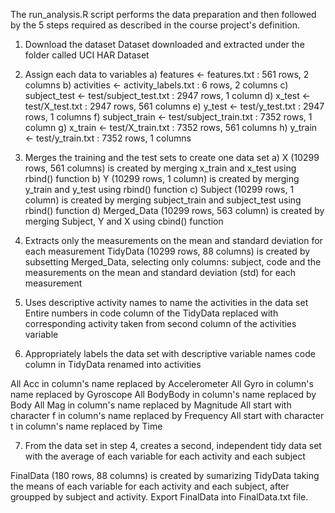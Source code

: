 The run_analysis.R script performs the data preparation and then followed by the 5 steps required as described in the course project's definition.

1. Download the dataset
Dataset downloaded and extracted under the folder called UCI HAR Dataset

2. Assign each data to variables
a) features <- features.txt : 561 rows, 2 columns
b) activities <- activity_labels.txt : 6 rows, 2 columns
c) subject_test <- test/subject_test.txt : 2947 rows, 1 column
d) x_test <- test/X_test.txt : 2947 rows, 561 columns
e) y_test <- test/y_test.txt : 2947 rows, 1 columns
f) subject_train <- test/subject_train.txt : 7352 rows, 1 column
g) x_train <- test/X_train.txt : 7352 rows, 561 columns
h) y_train <- test/y_train.txt : 7352 rows, 1 columns


3. Merges the training and the test sets to create one data set
a) X (10299 rows, 561 columns) is created by merging x_train and x_test using rbind() function
b) Y (10299 rows, 1 column) is created by merging y_train and y_test using rbind() function
c) Subject (10299 rows, 1 column) is created by merging subject_train and subject_test using rbind() function
d) Merged_Data (10299 rows, 563 column) is created by merging Subject, Y and X using cbind() function

4. Extracts only the measurements on the mean and standard deviation for each measurement
TidyData (10299 rows, 88 columns) is created by subsetting Merged_Data, selecting only columns: subject, code and the measurements on the mean and standard deviation (std) for each measurement

5. Uses descriptive activity names to name the activities in the data set
Entire numbers in code column of the TidyData replaced with corresponding activity taken from second column of the activities variable

6. Appropriately labels the data set with descriptive variable names
code column in TidyData renamed into activities

All Acc in column's name replaced by Accelerometer
All Gyro in column's name replaced by Gyroscope
All BodyBody in column's name replaced by Body
All Mag in column's name replaced by Magnitude
All start with character f in column's name replaced by Frequency
All start with character t in column's name replaced by Time

7. From the data set in step 4, creates a second, independent tidy data set with the average of each variable for each activity and each subject

FinalData (180 rows, 88 columns) is created by sumarizing TidyData taking the means of each variable for each activity and each subject, after groupped by subject and activity.
Export FinalData into FinalData.txt file. 